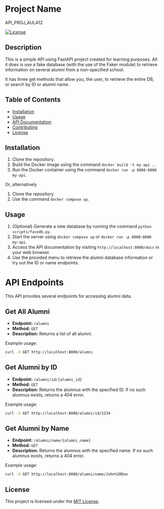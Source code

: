 # Project Name

API_PROJ_AULA12

[![License](https://img.shields.io/badge/license-MIT-blue.svg)](LICENSE)

## Description

This is a simple API using FastAPI project created for learning purposes. All it does is use a fake database (with the use of the Faker module) to retrieve information on several alumni from a non-specified school.

It has three get methods that allow you, the user, to retrieve the entire DB, or search by ID or alumni name.

## Table of Contents

- [Installation](#installation)
- [Usage](#usage)
- [API Documentation](#api-documentation)
- [Contributing](#contributing)
- [License](#license)

## Installation

1. Clone the repository.
2. Build the Docker image using the command `docker build -t my-api .`.
3. Run the Docker container using the command `docker run -p 8000:8000 my-api`.

Or, alternatively

1. Clone the repository
2. Use the command `docker compose up`.

## Usage

1. (Optional) Generate a new database by running the command `python scripts/facedb.py`.
2. Start the server using `docker compose up` or `docker run -p 8000:8000 my-api`.
3. Access the API documentation by visiting `http://localhost:8000/docs` in your web browser.
4. Use the provided menu to retrieve the alumni database information or try out the ID or name endpoints.

# API Endpoints

This API provides several endpoints for accessing alumni data.

## Get All Alumni

- **Endpoint:** `/alumni`
- **Method:** `GET`
- **Description:** Returns a list of all alumni.

Example usage:

```bash
curl -X GET http://localhost:8000/alumni
```

## Get Alumni by ID

- **Endpoint:** `/alumni/id/{alumni_id}`
- **Method:** `GET`
- **Description:** Returns the alumnus with the specified ID. If no such alumnus exists, returns a 404 error.

Example usage:

```bash
curl -X GET http://localhost:8000/alumni/id/1234
```

## Get Alumni by Name

- **Endpoint:** `/alumni/name/{alumni_name}`
- **Method:** `GET`
- **Description:** Returns the alumnus with the specified name. If no such alumnus exists, returns a 404 error.

Example usage:

```bash
curl -X GET http://localhost:8000/alumni/name/John%20Doe
```

## License

This project is licensed under the [MIT License](LICENSE).